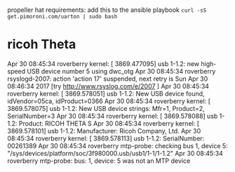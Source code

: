 #
propeller hat requirements:
add this to the ansible playbook
`curl -sS get.pimoroni.com/uarton | sudo bash`

# ricoh Theta
Apr 30 08:45:34 roverberry kernel: [ 3869.477095] usb 1-1.2: new high-speed USB device number 5 using dwc_otg
Apr 30 08:45:34 roverberry rsyslogd-2007: action 'action 17' suspended, next retry is Sun Apr 30 08:46:34 2017 [try http://www.rsyslog.com/e/2007 ]
Apr 30 08:45:34 roverberry kernel: [ 3869.578051] usb 1-1.2: New USB device found, idVendor=05ca, idProduct=0366
Apr 30 08:45:34 roverberry kernel: [ 3869.578075] usb 1-1.2: New USB device strings: Mfr=1, Product=2, SerialNumber=3
Apr 30 08:45:34 roverberry kernel: [ 3869.578088] usb 1-1.2: Product: RICOH THETA S
Apr 30 08:45:34 roverberry kernel: [ 3869.578101] usb 1-1.2: Manufacturer: Ricoh Company, Ltd.
Apr 30 08:45:34 roverberry kernel: [ 3869.578113] usb 1-1.2: SerialNumber: 00261389
Apr 30 08:45:34 roverberry mtp-probe: checking bus 1, device 5: "/sys/devices/platform/soc/3f980000.usb/usb1/1-1/1-1.2"
Apr 30 08:45:34 roverberry mtp-probe: bus: 1, device: 5 was not an MTP device
